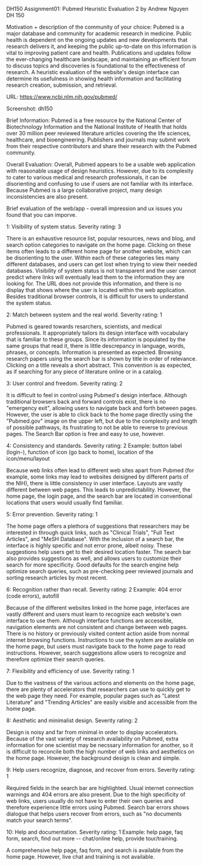 DH150 Assignment01: Pubmed Heuristic Evaluation 2 by Andrew Nguyen DH 150

Motivation + description of the community of your choice: Pubmed is a major database and community for academic research in medicine. Public health is dependent on the ongoing updates and new developments that research delivers it, and keeping the public up-to-date on this information is vital to improving patient care and health. Publications and updates follow the ever-changing healthcare landscape, and maintaining an efficient forum to discuss topics and discoveries is foundational to the effectiveness of research. A heuristic evaluation of the website's design interface can determine its usefulness in showing health information and facilitating research creation, submission, and retrieval.

URL: https://www.ncbi.nlm.nih.gov/pubmed/

Screenshot: dh150

Brief Information: Pubmed is a free resource by the National Center of Biotechnology Information and the National Institute of Health that holds over 30 million peer reviewed literature articles covering the life sciences, healthcare, and bioengineering. Publishers and journals may submit work from their respective contributors and share their research with the Pubmed community.

Overall Evaluation: Overall, Pubmed appears to be a usable web application with reasonable usage of design heuristics. However, due to its complexity to cater to various medical and research professionals, it can be disorienting and confusing to use if users are not familiar with its interface. Because Pubmed is a large collaborative project, many design inconsistencies are also present.

Brief evaluation of the web/app - overall impression and ux issues you found that you can imporve.

1: Visibility of system status. Severity rating: 3

There is an exhaustive resource list, popular resources, news and blog, and search option categories to navigate on the home page. Clicking on these items often leads to a different home page for another website, which can be disorienting to the user. Within each of these categories lies many different databases, and users can get lost when trying to view their needed databases. Visibility of system status is not transparent and the user cannot predict where links will eventually lead them to the information they are looking for. The URL does not provide this information, and there is no display that shows where the user is located within the web application. Besides traditional browser controls, it is difficult for users to understand the system status.

2: Match between system and the real world. Severity rating: 1

Pubmed is geared towards resarchers, scientists, and medical professionals. It appropriately tailors its design interface with vocabulary that is familiar to these groups. Since its information is populated by the same groups that read it, there is little descrepancy in language, words, phrases, or concepts. Information is presented as expected. Browsing research papers using the search bar is shown by title in order of relevance. Clicking on a title reveals a short abstract. This convention is as expected, as if searching for any piece of literature online or in a catalog.

3: User control and freedom. Severity rating: 2

It is difficult to feel in control using Pubmed's design interface. Although traditional browsers back and forward controls exist, there is no "emergency exit", allowing users to navigate back and forth between pages. However, the user is able to click back to the home page directly using the "Pubmed.gov" image on the upper left, but due to the complexity and length of possible pathways, its frustrating to not be able to reverse to previous pages. The Search Bar option is free and easy to use, however.

4: Consistency and standards. Severity rating: 2 Example: button label (login-), function of icon (go back to home), location of the icon/menu/layout

Because web links often lead to different web sites apart from Pubmed (for example, some links may lead to websites deisigned by different parts of the NIH), there is little consistency in user interface. Layouts are vastly different between web pages. This leads to unpredictability. However, the home page, the login page, and the search bar are located in conventional locations that users would usually find familiar.

5: Error prevention. Severity rating: 1

The home page offers a plethora of suggestions that researchers may be interested in through quick links, such as "Clinical Trials", "Full Text Articles", and "MeSH Database". With the inclusion of a search bar, the interface is highly specific and not error prone, albeit noisy. These suggestions help users get to their desired location faster. The search bar also provides suggestions as well, and allows users to customize their search for more specificity. Good defaults for the search engine help optimize search queries, such as pre-checking peer reviewed journals and sorting research articles by most recent.

6: Recognition rather than recall. Severity rating: 2 Example: 404 error (code errors), autofill

Because of the different websites linked in the home page, interfaces are vastly different and users must learn to recognize each website's own interface to use them. Although interface functions are accessible, navigation elements are not consistent and change between web pages. There is no history or previously visited content action aside from normal internet browsing functions. Instructions to use the system are available on the home page, but users must navigate back to the home page to read instructions. However, search suggestions allow users to recognize and therefore optimize their search queries.

7: Flexibility and efficiency of use. Severity rating: 1

Due to the vastness of the various actions and elements on the home page, there are plenty of accelerators that researchers can use to quickly get to the web page they need. For example, popular pages such as "Latest Literature" and "Trending Articles" are easily visible and accessible from the home page.

8: Aesthetic and minimalist design. Severity rating: 2

Design is noisy and far from minimal in order to display accelerators. Because of the vast variety of research availability on Pubmed, extra information for one scientist may be necssary information for another, so it is difficult to reconcile both the high number of web links and aesthetics on the home page. However, the background design is clean and simple.

9: Help users recognize, diagnose, and recover from errors. Severity rating: 1

Required fields in the search bar are highlighted. Usual internet connection warnings and 404 errors are also present. Due to the high specificity of web links, users usually do not have to enter their own queries and therefore experience little errors using Pubmed. Search bar errors shows dialogue that helps users recover from errors, such as "no documents match your search terms".

10: Help and documentation. Severity rating: 1 Example: help page, faq form, search, find out more -- chat/online help, provide tour/training.

A comprehensive help page, faq form, and search is available from the home page. However, live chat and training is not available.
